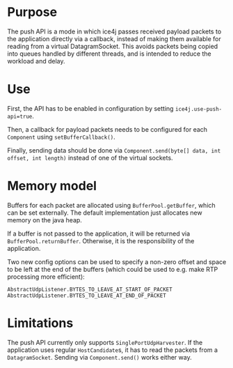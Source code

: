 # Purpose
The push API is a mode in which ice4j passes received payload packets to the application directly via a callback, 
instead of making them available for reading from a virtual DatagramSocket. This avoids packets being copied into queues
handled by different threads, and is intended to reduce the workload and delay.

# Use
First, the API has to be enabled in configuration by setting `ice4j.use-push-api=true`.

Then, a callback for payload packets needs to be configured for each `Component` using `setBufferCallback()`.

Finally, sending data should be done via `Component.send(byte[] data, int offset, int length)` instead of one of the
virtual sockets.

# Memory model
Buffers for each packet are allocated using `BufferPool.getBuffer`, which can be set externally. The default 
implementation just allocates new memory on the java heap.

If a buffer is not passed to the application, it will be returned via `BufferPool.returnBuffer`. Otherwise, it is the
responsibility of the application.

Two new config options can be used to specify a non-zero offset and space to be left at the end of the buffers (which
could be used to e.g. make RTP processing more efficient):

```AbstractUdpListener.BYTES_TO_LEAVE_AT_START_OF_PACKET```
```AbstractUdpListener.BYTES_TO_LEAVE_AT_END_OF_PACKET```

# Limitations
The push API currently only supports `SinglePortUdpHarvester`. If the application uses regular `HostCandidate`s, it
has to read the packets from a `DatagramSocket`. Sending via `Component.send()` works either way.
